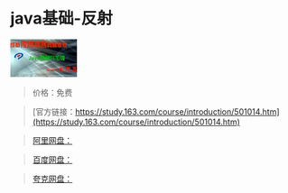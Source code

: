# java基础-反射

![img](../../../assets/study163/free/1937673739776487063.jpg)

> 价格：免费

> [官方链接：https://study.163.com/course/introduction/501014.htm](https://study.163.com/course/introduction/501014.htm)

> [阿里网盘：]()

> [百度网盘：]()

> [夸克网盘：]()
